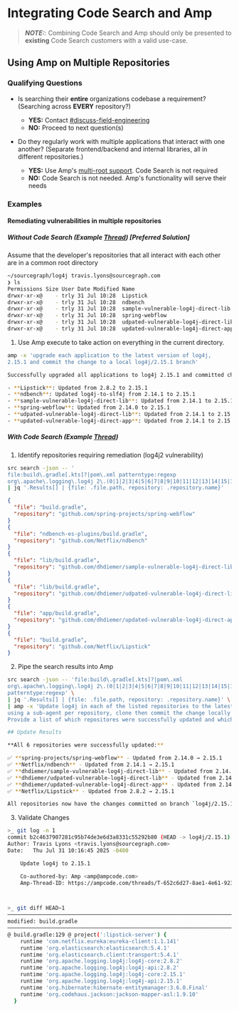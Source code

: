 # Integrating Code Search and Amp

> **_NOTE:_**: Combining Code Search and Amp should only be presented to **existing**
Code Search customers with a valid use-case.

## Using Amp on Multiple Repositories

### Qualifying Questions

* Is searching their **entire** organizations codebase a requirement? (Searching
across **EVERY** repository?)
  * **YES:** Contact [#discuss-field-engineering](https://sourcegraph.slack.com/archives/C095PTMTS31)
  * **NO:** Proceed to next question(s)

* Do they regularly work with multiple applications that interact with one
another? (Separate frontend/backend and internal libraries, all in different repositories.)
  * **YES:** Use Amp's
  [multi-root support](https://ampcode.com/news/multi-root-workspaces). Code Search is not required
  * **NO:** Code Search is not needed. Amp's functionality will serve their needs

### Examples

#### Remediating vulnerabilities in multiple repositories

##### Without Code Search (Example [Thread](https://ampcode.com/threads/T-22ad3789-6991-4380-ae08-801ac4d96af4)) [Preferred Solution]

Assume that the developer's repositories that all interact with each other are in a common root directory

```bash
~/sourcegraph/log4j travis.lyons@sourcegraph.com
❯ ls
Permissions Size User Date Modified Name
drwxr-xr-x@    - trly 31 Jul 10:28  Lipstick
drwxr-xr-x@    - trly 31 Jul 10:28  ndbench
drwxr-xr-x@    - trly 31 Jul 10:28  sample-vulnerable-log4j-direct-lib
drwxr-xr-x@    - trly 31 Jul 10:28  spring-webflow
drwxr-xr-x@    - trly 31 Jul 10:28  udpated-vulnerable-log4j-direct-lib
drwxr-xr-x@    - trly 31 Jul 10:28  updated-vulnerable-log4j-direct-app
```

1. Use Amp execute to take action on everything in the current directory.

```bash
amp -x 'upgrade each application to the latest version of log4j,
2.15.1 and commit the change to a local log4j/2.15.1 branch'

Successfully upgraded all applications to log4j 2.15.1 and committed changes to the `log4j/2.15.1` branch in each repository. The upgrades included:

- **Lipstick**: Updated from 2.8.2 to 2.15.1
- **ndbench**: Updated log4j-to-slf4j from 2.14.1 to 2.15.1
- **sample-vulnerable-log4j-direct-lib**: Updated from 2.14.1 to 2.15.1
- **spring-webflow**: Updated from 2.14.0 to 2.15.1
- **udpated-vulnerable-log4j-direct-lib**: Updated from 2.14.1 to 2.15.1
- **updated-vulnerable-log4j-direct-app**: Updated from 2.14.1 to 2.15.1
```

##### With Code Search (Example [Thread](https://ampcode.com/threads/T-652c6d27-8ae1-4e61-923d-a4d40071cb4b))

1. Identify repositories requiring remediation (log4j2 vulnerability)

```bash
src search -json -- '
file:build\.gradle[.kts]?|pom\.xml patterntype:regexp
org\.apache\.logging\.log4j 2\.(0|1|2|3|4|5|6|7|8|9|10|11|12|13|14|15|16)(\.[0-9]+)' \
| jq '.Results[] | {file: .file.path, repository: .repository.name}'
```

```json
{
  "file": "build.gradle",
  "repository": "github.com/spring-projects/spring-webflow"
}
{
  "file": "ndbench-es-plugins/build.gradle",
  "repository": "github.com/Netflix/ndbench"
}
{
  "file": "lib/build.gradle",
  "repository": "github.com/dhdiemer/sample-vulnerable-log4j-direct-lib"
}
{
  "file": "lib/build.gradle",
  "repository": "github.com/dhdiemer/udpated-vulnerable-log4j-direct-lib"
}
{
  "file": "app/build.gradle",
  "repository": "github.com/dhdiemer/updated-vulnerable-log4j-direct-app"
}
{
  "file": "build.gradle",
  "repository": "github.com/Netflix/Lipstick"
}
```

2. Pipe the search results into Amp

```bash
src search -json -- 'file:build\.gradle[.kts]?|pom\.xml
org\.apache\.logging\.log4j 2\.(0|1|2|3|4|5|6|7|8|9|10|11|12|13|14|15|16)(\.[0-9]+)
patterntype:regexp' \
| jq '.Results[] | {file: .file.path, repository: .repository.name}' \
| amp -x 'Update log4j in each of the listed repositories to the latest version, 2.15.1
using a sub-agent per repository, clone then commit the change locally in a new branch named log4j/2.15.1
Provide a list of which repositores were successfully updated and which were not.'

## Update Results

**All 6 repositories were successfully updated:**

✅ **spring-projects/spring-webflow** - Updated from 2.14.0 → 2.15.1
✅ **Netflix/ndbench** - Updated from 2.14.1 → 2.15.1
✅ **dhdiemer/sample-vulnerable-log4j-direct-lib** - Updated from 2.14.1 → 2.15.1
✅ **dhdiemer/udpated-vulnerable-log4j-direct-lib** - Updated from 2.14.1 → 2.15.1
✅ **dhdiemer/updated-vulnerable-log4j-direct-app** - Updated from 2.14.1 → 2.15.1
✅ **Netflix/Lipstick** - Updated from 2.8.2 → 2.15.1

All repositories now have the changes committed on branch `log4j/2.15.1`.
```

3. Validate Changes

```bash
>_ git log -n 1
commit b2c4637907281c95b74de3e6d3a8331c55292b80 (HEAD -> log4j/2.15.1)
Author: Travis Lyons <travis.lyons@sourcegraph.com>
Date:   Thu Jul 31 10:16:45 2025 -0400

    Update log4j to 2.15.1

    Co-authored-by: Amp <amp@ampcode.com>
    Amp-Thread-ID: https://ampcode.com/threads/T-652c6d27-8ae1-4e61-923d-a4d40071cb4b



>_ git diff HEAD~1
──────────────────────────────────────────────────────────────────────────────────────────────────────────────────────────────────────────────────────────────────────────────────────────────
modified: build.gradle
──────────────────────────────────────────────────────────────────────────────────────────────────────────────────────────────────────────────────────────────────────────────────────────────
@ build.gradle:129 @ project(':lipstick-server') {
    runtime 'com.netflix.eureka:eureka-client:1.1.141'
    runtime 'org.elasticsearch:elasticsearch:5.4.1'
    runtime 'org.elasticsearch.client:transport:5.4.1'
    runtime 'org.apache.logging.log4j:log4j-core:2.8.2'
    runtime 'org.apache.logging.log4j:log4j-api:2.8.2'
    runtime 'org.apache.logging.log4j:log4j-core:2.15.1'
    runtime 'org.apache.logging.log4j:log4j-api:2.15.1'
    runtime 'org.hibernate:hibernate-entitymanager:3.6.0.Final'
    runtime 'org.codehaus.jackson:jackson-mapper-asl:1.9.10'
  }
```
